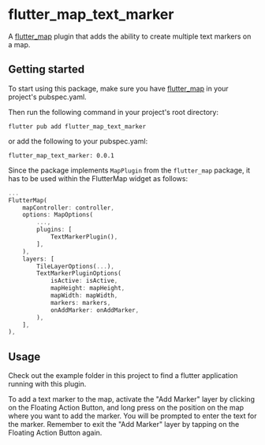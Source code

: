 # flutter_map_text_marker

A [flutter_map](https://pub.dev/packages/flutter_map) plugin that adds the ability to create multiple text markers on a map.


## Getting started

To start using this package, make sure you have [flutter_map](https://pub.dev/packages/flutter_map) in your project's pubspec.yaml.

Then run the following command in your project's root directory:

```
flutter pub add flutter_map_text_marker
```
or add the following to your pubspec.yaml:

```
flutter_map_text_marker: 0.0.1
```

Since the package implements `MapPlugin` from the `flutter_map` package, it has to be used within the FlutterMap widget as follows:

```dart
...
FlutterMap(
    mapController: controller,
    options: MapOptions(
        ...,
        plugins: [
            TextMarkerPlugin(),
        ],
    ),
    layers: [
        TileLayerOptions(...),
        TextMarkerPluginOptions(
            isActive: isActive,
            mapHeight: mapHeight,
            mapWidth: mapWidth,
            markers: markers,
            onAddMarker: onAddMarker,
        ),
    ],
),
```


## Usage

Check out the example folder in this project to find a flutter application running with this plugin. 

To add a text marker to the map, activate the "Add Marker" layer by clicking on the Floating Action Button, and long press on the position on the map where you want to add the marker.
You will be prompted to enter the text for the marker. Remember to exit the "Add Marker" layer by tapping on the Floating Action Button again.
